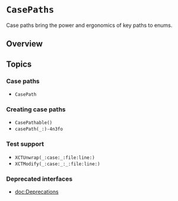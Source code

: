 # ``CasePaths``

Case paths bring the power and ergonomics of key paths to enums.

## Overview

<!-- TODO: Copy over README -->

## Topics

### Case paths

- ``CasePath``

### Creating case paths

- ``CasePathable()``
- ``casePath(_:)-4n3fo``

### Test support

- ``XCTUnwrap(_:case:_:file:line:)``
- ``XCTModify(_:case:_:_:file:line:)``

### Deprecated interfaces

- <doc:Deprecations>
